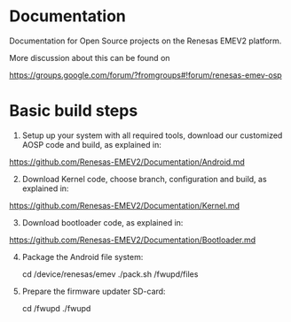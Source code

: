 Documentation
=============

Documentation for Open Source projects on the Renesas EMEV2 platform.

More discussion about this can be found on

https://groups.google.com/forum/?fromgroups#!forum/renesas-emev-osp

Basic build steps
=================

1) Setup up your system with all required tools, download our customized AOSP code and build, as explained in:

 https://github.com/Renesas-EMEV2/Documentation/Android.md

2) Download Kernel code, choose branch, configuration and build, as explained in:

 https://github.com/Renesas-EMEV2/Documentation/Kernel.md

3) Download bootloader code, as explained in:

 https://github.com/Renesas-EMEV2/Documentation/Bootloader.md

4) Package the Android file system:

    cd <AOSP home dir>/device/renesas/emev
    ./pack.sh <bootloader home dir>/fwupd/files

5) Prepare the firmware updater SD-card:

    cd <bootloader home>/fwupd
    ./fwupd <SD card root dir>


